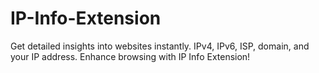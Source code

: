 # IP-Info-Extension
Get detailed insights into websites instantly. IPv4, IPv6, ISP, domain, and your IP address. Enhance browsing with IP Info Extension!
